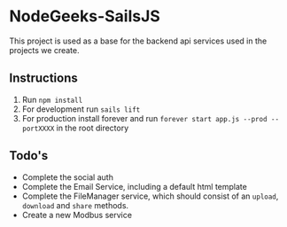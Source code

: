 # NodeGeeks-SailsJS

This project is used as a base for the backend api services used in the projects we create.

## Instructions

1. Run `npm install`
2. For development run `sails lift`
3. For production install forever and run `forever start app.js --prod --portXXXX` in the root directory

## Todo's

* Complete the social auth
* Complete the Email Service, including a default html template
* Complete the FileManager service, which should consist of an `upload`, `download` and `share` methods.
* Create a new Modbus service
